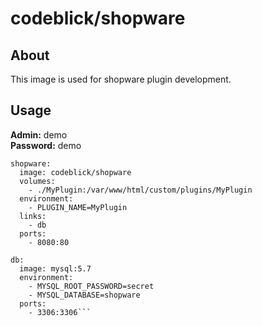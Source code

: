 # codeblick/shopware

## About

This image is used for shopware plugin development.

## Usage

**Admin:** demo  
**Password:** demo

```shell
shopware:
  image: codeblick/shopware
  volumes:
    - ./MyPlugin:/var/www/html/custom/plugins/MyPlugin
  environment:
    - PLUGIN_NAME=MyPlugin
  links:
    - db
  ports:
    - 8080:80

db:
  image: mysql:5.7
  environment:
    - MYSQL_ROOT_PASSWORD=secret
    - MYSQL_DATABASE=shopware
  ports:
    - 3306:3306```

